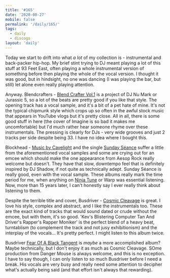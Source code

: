 ```yaml
---
title: '#165'
date: '2020-08-27'
mobile: false
permalink: '/daily/165/'
tags:
  - daily
  - discogs
layout: 'daily'
---
```


Today we start to drift into what _a lot_ of my collection is - instrumental and back-packer hip-hop. My brief stint trying to DJ meant playing a lot of this stuff at 93 Feet East, often playing a whole instrumental version of something before then playing the whole of the vocal version. I thought it was good, but in hindsight, no one was dancing (I was playing the bar, but still) let alone even really playing attention.

Anyway. Blendcrafters - [Blend Crafter Vol.1](https://www.discogs.com/Blendcrafters-Blend-Crafters-Volume-1/release/1250285) is a project of DJ Nu Mark or Jurassic 5, so a lot of the beats are pretty good if you like that style. The opening track has a vocal sample, and it's a bit of a pet hate of mine. It's not the typical chipmunk style which crops up so often in the awful stock music that appears in YouTube vlogs but it's pretty close. All in all, there is some good stuff in here (the cover of Imagine is so bad it makes me uncomfortable) but I'd much rather hear someone rhyme over these instrumentals. The pressing is clearly for DJs - very wide grooves and just 2 tracks per side despite being 33. I have no idea where I bought this.

Blockhead - [Music by Cavelight](https://www.discogs.com/Blockhead-Music-By-Cavelight/release/2131981) and the single [Sunday Séance](https://www.discogs.com/Blockhead-Sunday-S%C3%A9ance/release/342342) suffer a little from the aforementioned vocal samples and some are crying out for an emcee which should make the one appearance from Aesop Rock really welcome but doesn't. They have that slow, downtempo feel that is definitely inspired by DJ Shadow, if not quite as technically adept. Sunday Séance is really good, even with the vocal sample. These albums really mark the time period for me, when anything on [Ninja Tune](https://www.discogs.com/label/109-Ninja-Tune) or Warp was essential listening. Now, more than 15 years later, I can't honestly say I ever really think about listening to them.

Despite the terrible title and cover, Busdriver - [Cosmic Cleavage](https://www.discogs.com/Busdriver-Cosmic-Cleavage/release/257259) is great. I love his style, complex and abstract, and I like the instrumentals too. These are the exact kind of tracks that would sound dated or crude without the emcee, but with them, it's so good. 'Kev's Blistering Computer Tan And Driver's Rapper's Rapper Moniker' is the perfect blend of a heavy beat, turntablism (to complement the track and not jusy exhibitionism) and the interplay of the vocals... It's pretty perfect. I might listen to this album twice.

Busdriver [Fear Of A Black Tangent](https://www.discogs.com/Busdriver-Fear-Of-A-Black-Tangent/release/403240) is _maybe_ a more accomplished album? Maybe technically, but I don't enjoy it as much as Cosmic Cleavage. SOme production from Danger Mouse is always welcome, and this is no exception. I have to say though, I can only listen to so much Busdriver before I need a break. His vocals are very busy and really need some attention to decipher what's actually being said (and that effort isn't always that rewarding).
